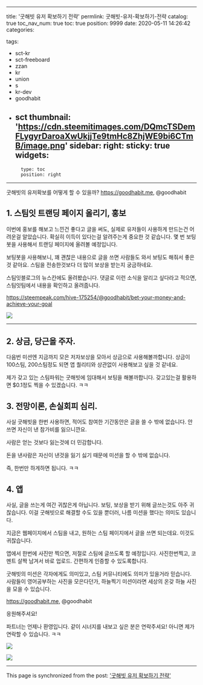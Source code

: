 
---
title: '굿해빗 유저 확보하기 전략'
permlink: 굿해빗-유저-확보하기-전략
catalog: true
toc_nav_num: true
toc: true
position: 9999
date: 2020-05-11 14:26:42
categories:

tags:
- sct-kr
- sct-freeboard
- zzan
- kr
- union
- s
- kr-dev
- goodhabit
- sct
thumbnail: 'https://cdn.steemitimages.com/DQmcTSDemFLygyrDaroaXwUkjjTe9tmHc8ZhjWE9bi6CTmB/image.png'
sidebar:
    right:
        sticky: true
widgets:
    -
        type: toc
        position: right
---


굿해빗의 유저확보를 어떻게 할 수 있을까?
https://goodhabit.me, @goodhabit

## 1. 스팀잇 트랜딩 페이지 올리기, 홍보


이번에 홍보를 해보고 느낀건 좋다고 글을 써도, 실제로 유저들이 사용하게 만드는건 어려운걸 알았습니다. 확실히 이득이 있다는걸 알려주는게 중요한 것 같습니다. 몇 번 보팅봇을 사용해서 트랜딩 페이지에 올려볼 예정입니다.

보팅봇을 사용해보니, 꽤 괜찮은 내용으로 글을 쓰면 사람들도 와서 보팅도 해줘서 좋은 것 같아요. 스팀을 전송한것보다 더 많이 보상을 받는지 궁금하네요.


스팀잇블로그의 뉴스칸에도 올려봤습니다. 댓글로 이런 소식을 알리고 싶다라고 적으면, 스팀잇팀에서 내용을 확인하고 올려줍니다.

https://steempeak.com/hive-175254/@goodhabit/bet-your-money-and-achieve-your-goal

![](https://cdn.steemitimages.com/DQmcTSDemFLygyrDaroaXwUkjjTe9tmHc8ZhjWE9bi6CTmB/image.png)

---
## 2. 상금, 당근을 주자. 

다음번 미션엔 지금까지 모은 저자보상을 모아서 상금으로 사용해볼까합니다. 상금이 100스팀, 200스팀정도 되면 앱 퀄리티와 상관없이 사용해보고 싶을 것 같네요.

제가 갖고 있는 스팀파워는 굿해빗에 임대해서 보팅을 해볼까합니다. 갖고있는걸 활용하면 $0.1정도 찍을 수 있겠습니다. ㅋㅋ


## 3. 전망이론, 손실회피 심리.


사실 굿해빗을 한번 사용하면, 적어도 참여한 기간동안은 글을 쓸 수 밖에 없습니다. 안 쓰면 자신이 낸 참가비를 잃으니깐요. 

사람은 얻는 것보다 잃는것에 더 민감합니다. 

돈을 낸사람은 자신이 낸것을 잃기 싫기 때문에 미션을 할 수 밖에 없습니다.

즉, 한번만 하게하면 됩니다. ㅋㅋ

## 4. 앱

사실, 글을 쓰는게 여간 귀찮은게 아닙니다. 보팅, 보상을 받기 위해 글쓰는것도 아주 귀찮습니다. 이걸 굿해빗으로 해결할 수도 있을 뿐더러, 나름 미션을 했다는 의미도 있습니다. 

지금은 웹페이지에서 스팀을 내고, 원하는 스팀 페이지에서 글을 쓰면 되는데요. 이것도 귀찮습니다. 

앱에서 한번에 사진만 찍으면, 저절로 스팀에 글쓰도록 할 예정입니다. 사진한번찍고, 코멘트 살짝 남겨서 바로 업로드. 간편하게 인증할 수 있도록합니다.

굿해빗의 미션은 각자에게도 의미있고, 스팀 커뮤니티에도 의미가 있을거라 믿습니다. 사람들이 영어공부하는 사진을 모은다던가, 하늘찍기 미션이라면 세상의 온갖 하늘 사진을 모을 수 있습니다.

https://goodhabit.me, @goodhabit

응원해주셔요!

파트너는 언제나 환영입니다.
같이 시너지를 내보고 싶은 분은 연락주셔요!
아니면 제가 연락할 수 있습니다. ㅋㅋ

![](https://steemitimages.com/600x0/https://cdn.steemitimages.com/DQmdMs6JBE87nCexyZZqbodg2bJmMtBgqLPTT4dNELVosNp/image.png)



![](https://steemitimages.com/300x0/https://cdn.steemitimages.com/DQmPMq7bruGDKJpdNrL44dVWBepSTh8uMoiEPqw9BDfHFco/image.png)

- - -

This page is synchronized from the post: ['굿해빗 유저 확보하기 전략'](https://steempeak.com/@jacobyu/6u19rb)
